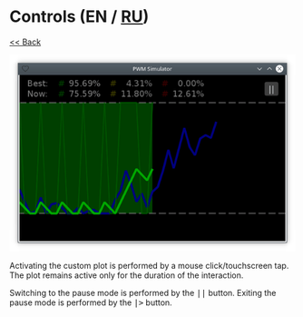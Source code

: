 # Controls (EN / [RU](controls_ru.md))

[<< Back](README.md)

![](screenshot.png)

Activating the custom plot is performed by a mouse click/touchscreen tap. The plot remains active only for the duration of the interaction.

Switching to the pause mode is performed by the <kbd>||</kbd> button. Exiting the pause mode is performed by the <kbd>|></kbd> button.

